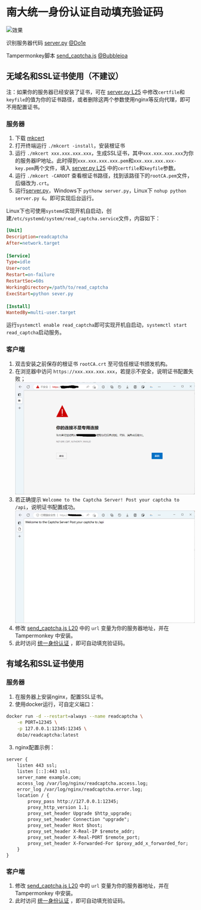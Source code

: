 # 南大统一身份认证自动填充验证码

![效果](img/效果.gif)

识别服务器代码 [server.py](server.py) [@Do1e](https://github.com/Do1e)

Tampermonkey脚本 [send_captcha.js](send_captcha.js) [@Bubbleioa](https://github.com/Bubbleioa)

## 无域名和SSL证书使用（不建议）

注：如果你的服务器已经安装了证书，可在 [server.py L25](server.py#L25) 中修改`certfile`和`keyfile`的值为你的证书路径，或者删除这两个参数使用nginx等反向代理，即可不用配置证书。

### 服务器

1. 下载 [mkcert](https://github.com/FiloSottile/mkcert/releases)
2. 打开终端运行 `./mkcert -install`，安装根证书
3. 运行 `./mkcert xxx.xxx.xxx.xxx`，生成SSL证书，其中`xxx.xxx.xxx.xxx`为你的服务器IP地址。此时得到`xxx.xxx.xxx.xxx.pem`和`xxx.xxx.xxx.xxx-key.pem`两个文件，填入 [server.py L25](server.py#L25) 中的`certfile`和`keyfile`参数。
4. 运行 `./mkcert -CAROOT` 查看根证书路径，找到该路径下的`rootCA.pem`文件，后缀改为`.crt`。
5. 运行[server.py](server.py)，Windows下 `pythonw server.py`，Linux下 `nohup python server.py &`，即可实现后台运行。

Linux下也可使用`systemd`实现开机自启动，创建`/etc/systemd/system/read_captcha.service`文件，内容如下：

```ini
[Unit]
Description=readcaptcha
After=network.target

[Service]
Type=idle
User=root
Restart=on-failure
RestartSec=60s
WorkingDirectory=/path/to/read_captcha
ExecStart=python sever.py

[Install]
WantedBy=multi-user.target
```

运行`systemctl enable read_captcha`即可实现开机自启动，`systemctl start read_captcha`启动服务。

### 客户端

1. 双击安装之前保存的根证书 `rootCA.crt` 至可信任根证书颁发机构。
2. 在浏览器中访问 `https://xxx.xxx.xxx.xxx`，若提示不安全，说明证书配置失败；
   ![证书配置失败](img/证书配置失败.png)
3. 若正确提示 `Welcome to the Captcha Server! Post your captcha to /api`，说明证书配置成功。
   ![证书配置成功](img/证书配置成功.png)
4. 修改 [send_captcha.js L20](send_captcha.js#L20) 中的 `url` 变量为你的服务器地址，并在 Tampermonkey 中安装。
5. 此时访问 [统一身份认证](https://authserver.nju.edu.cn/authserver/login) ，即可自动填充验证码。

## 有域名和SSL证书使用

### 服务器

1. 在服务器上安装nginx，配置SSL证书。
2. 使用docker运行，可自定义端口：

```bash
docker run -d --restart=always --name readcaptcha \
    -e PORT=12345 \
    -p 127.0.0.1:12345:12345 \
    do1e/readcaptcha:latest
```
3. nginx配置示例：

```nginx
server {
    listen 443 ssl;
    listen [::]:443 ssl;
    server_name example.com;
    access_log /var/log/nginx/readcaptcha.access.log;
    error_log /var/log/nginx/readcaptcha.error.log;
    location / {
        proxy_pass http://127.0.0.1:12345;
        proxy_http_version 1.1;
        proxy_set_header Upgrade $http_upgrade;
        proxy_set_header Connection "upgrade";
        proxy_set_header Host $host;
        proxy_set_header X-Real-IP $remote_addr;
        proxy_set_header X-Real-PORT $remote_port;
        proxy_set_header X-Forwarded-For $proxy_add_x_forwarded_for;
    }
}
```

### 客户端

1. 修改 [send_captcha.js L20](send_captcha.js#L20) 中的 `url` 变量为你的服务器地址，并在 Tampermonkey 中安装。
2. 此时访问 [统一身份认证](https://authserver.nju.edu.cn/authserver/login) ，即可自动填充验证码。
